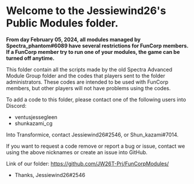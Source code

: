 # Welcome to the Jessiewind26's Public Modules folder.

**From day February 05, 2024, all modules managed by Spectra_phantom#6089 have several restrictions for FunCorp members. If a FunCorp member try to run one of your modules, the game can be turned off anytime.**

This folder contain all the scripts made by the old Spectra Advanced Module Group folder and the codes that players sent to the folder administrators.
These codes are intended to be used with FunCorp members, but other players will not have problems using the codes.

To add a code to this folder, please contact one of the following users into Discord:
- ventusjessegleen
- shunkazami_cg

Into Transformice, contact Jessiewind26#2546, or Shun_kazami#7014.

If you want to request a code remove or report a bug or issue, contact we using the above nicknames or create an issue into GitHub.

Link of our folder:
https://github.com/JW26T-Prj/FunCorpModules/

- Thanks, Jessiewind26#2546
